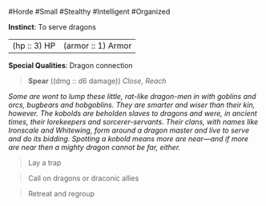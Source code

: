 #Horde #Small #Stealthy #Intelligent #Organized

**Instinct**: To serve dragons

|       |         |
| ----- | ------- |
| (hp :: 3) HP | (armor :: 1) Armor |

**Special Qualities**: Dragon connection

> **Spear** ((dmg :: d6 damage))
> *Close, Reach*

*Some are wont to lump these little, rat-like dragon-men in with goblins and orcs, bugbears and hobgoblins. They are smarter and wiser than their kin, however. The kobolds are beholden slaves to dragons and were, in ancient times, their lorekeepers and sorcerer-servants. Their clans, with  names like Ironscale and Whitewing, form around a dragon master and live to serve and do its bidding. Spotting a kobold means more are near—and if more are near then a mighty dragon cannot be far, either.*

>Lay a trap

>Call on dragons or draconic allies

>Retreat and regroup